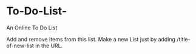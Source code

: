 # To-Do-List-
An Online To Do List 

Add and remove Items from this list.
Make a new List just by adding /title-of-new-list in the URL.
